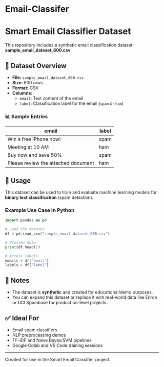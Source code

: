 # Email-Classifer
# Smart Email Classifier Dataset

This repository includes a synthetic email classification dataset: **sample_email_dataset_600.csv**

## 📄 Dataset Overview

- **File:** `sample_email_dataset_600.csv`
- **Size:** 600 rows
- **Format:** CSV
- **Columns:**
  - `email`: Text content of the email
  - `label`: Classification label for the email (`spam` or `ham`)

### 📊 Sample Entries

| email                                | label |
|--------------------------------------|-------|
| Win a free iPhone now!               | spam  |
| Meeting at 10 AM                     | ham   |
| Buy now and save 50%                 | spam  |
| Please review the attached document  | ham   |

## 🧠 Usage

This dataset can be used to train and evaluate machine learning models for **binary text classification** (spam detection).

### Example Use Case in Python

```python
import pandas as pd

# Load the dataset
df = pd.read_csv("sample_email_dataset_600.csv")

# Preview data
print(df.head())

# Access labels
emails = df['email']
labels = df['label']
```

## 📌 Notes

- The dataset is **synthetic** and created for educational/demo purposes.
- You can expand this dataset or replace it with real-world data like Enron or UCI Spambase for production-level projects.

## ✅ Ideal For

- Email spam classifiers
- NLP preprocessing demos
- TF-IDF and Naive Bayes/SVM pipelines
- Google Colab and VS Code training sessions

---

Created for use in the Smart Email Classifier project.
